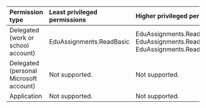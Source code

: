 |Permission type|Least privileged permissions|Higher privileged permissions|
|:---|:---|:---|
|Delegated (work or school account)|EduAssignments.ReadBasic|EduAssignments.ReadWriteBasic, EduAssignments.Read, EduAssignments.ReadWrite|
|Delegated (personal Microsoft account)|Not supported.|Not supported.|
|Application|Not supported.|Not supported.|